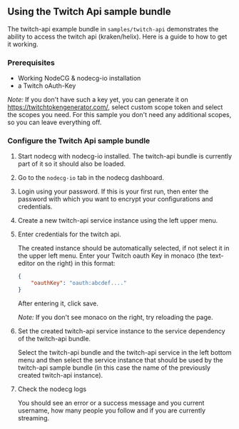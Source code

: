 ## Using the Twitch Api sample bundle

The twitch-api example bundle in `samples/twitch-api` demonstrates the ability to access the twitch api (kraken/helix). Here is a guide to how to get it working.

### Prerequisites

-   Working NodeCG & nodecg-io installation
-   a Twitch oAuth-Key

_Note:_ If you don't have such a key yet, you can generate it on https://twitchtokengenerator.com/, select custom scope token and select the scopes you need. For this sample you don't need any additional scopes, so you can leave everything off.

### Configure the Twitch Api sample bundle

1. Start nodecg with nodecg-io installed. The twitch-api bundle is currently part of it so it should also be loaded.

2. Go to the `nodecg-io` tab in the nodecg dashboard.

3. Login using your password. If this is your first run, then enter the password with which you want to encrypt your configurations and credentials.

4. Create a new twitch-api service instance using the left upper menu.

5. Enter credentials for the twitch api.

    The created instance should be automatically selected, if not select it in the upper left menu. Enter your Twitch oauth Key in monaco (the text-editor on the right) in this format:

    ```json
    {
        "oauthKey": "oauth:abcdef...."
    }
    ```

    After entering it, click save.

    _Note:_ If you don't see monaco on the right, try reloading the page.

6. Set the created twitch-api service instance to the service dependency of the twitch-api bundle.

    Select the twitch-api bundle and the twitch-api service in the left bottom menu and then select the service instance that should be used by the twitch-api sample bundle (in this case the name of the previously created twitch-api instance).

7. Check the nodecg logs

    You should see an error or a success message and you current username, how many people you follow and if you are currently streaming.

